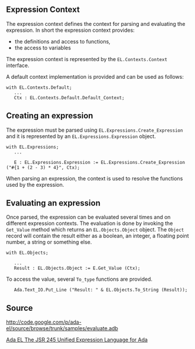 ## Expression Context ##

The expression context defines the context for parsing and evaluating the expression.
In short the expression context provides:
  * the definitions and access to functions,
  * the access to variables

The expression context is represented by the `EL.Contexts.Context` interface.

A default context implementation is provided and can be used as follows:


```
with EL.Contexts.Default;
   ...
   Ctx : EL.Contexts.Default.Default_Context;
```

## Creating an expression ##

The expression must be parsed using `EL.Expressions.Create_Expression` and it
is represented by an `EL.Expressions.Expression` object.

```
with EL.Expressions;
   ...

   E : EL.Expressions.Expression := EL.Expressions.Create_Expression ("#{1 + (2 - 3) * 4}", Ctx);
```

When parsing an expression, the context is used to resolve the functions
used by the expression.

## Evaluating an expression ##

Once parsed, the expression can be evaluated several times and on different
expression contexts.  The evaluation is done by invoking the `Get_Value`
method which returns an `EL.Objects.Object` object.  The `Object` record
will contain the result either as a boolean, an integer, a floating point number,
a string or something else.

```
with EL.Objects;

   ...
   Result : EL.Objects.Object := E.Get_Value (Ctx);
```

To access the value, several `To_type` functions are provided.

```
   Ada.Text_IO.Put_Line ("Result: " & EL.Objects.To_String (Result));
```

## Source ##

http://code.google.com/p/ada-el/source/browse/trunk/samples/evaluate.adb

[Ada EL The JSR 245 Unified Expression Language for Ada](http://blog.vacs.fr/index.php?post/2010/04/28/Ada-EL-The-JSR-245-Unified-Expression-Language-for-Ada)
